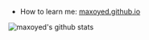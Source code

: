 <!--
**maxoyed/maxoyed** is a ✨ _special_ ✨ repository because its `README.md` (this file) appears on your GitHub profile.

Here are some ideas to get you started:

- 🔭 I’m currently working on ...
- 🌱 I’m currently learning ...
- 👯 I’m looking to collaborate on ...
- 🤔 I’m looking for help with ...
- 💬 Ask me about ...
- 😄 Pronouns: ...
- ⚡ Fun fact: ...
-->

-  How to learn me: [maxoyed.github.io](https://maxoyed.github.io)

![maxoyed's github stats](https://github-readme-stats.vercel.app/api?username=maxoyed&show_icons=true)
